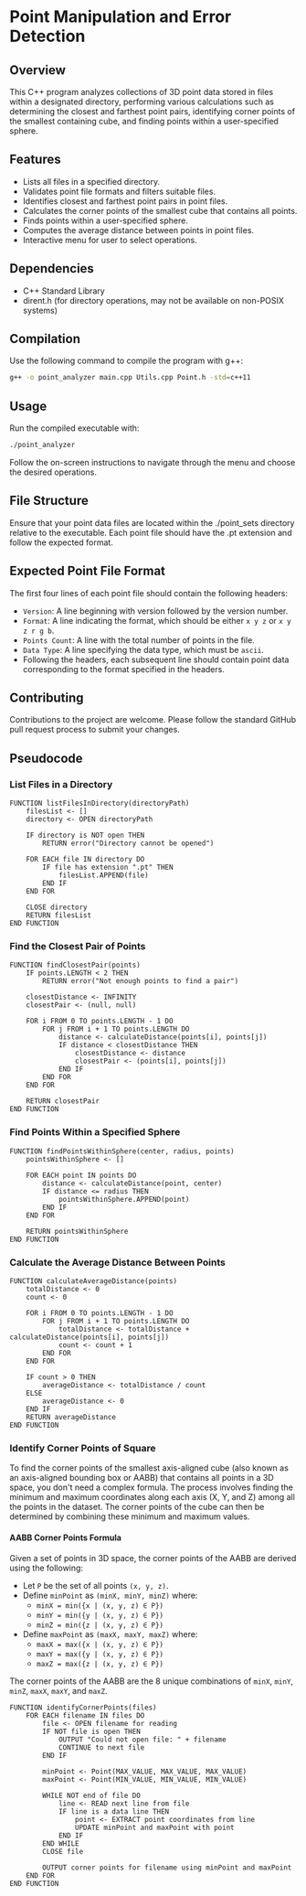 # Point Manipulation and Error Detection

## Overview
This C++ program analyzes collections of 3D point data stored in files within a designated directory, performing various calculations such as determining the closest and farthest point pairs, identifying corner points of the smallest containing cube, and finding points within a user-specified sphere.

## Features
- Lists all files in a specified directory.
- Validates point file formats and filters suitable files.
- Identifies closest and farthest point pairs in point files.
- Calculates the corner points of the smallest cube that contains all points.
- Finds points within a user-specified sphere.
- Computes the average distance between points in point files.
- Interactive menu for user to select operations.

## Dependencies
- C++ Standard Library
- dirent.h (for directory operations, may not be available on non-POSIX systems)

## Compilation
Use the following command to compile the program with g++:
```bash
g++ -o point_analyzer main.cpp Utils.cpp Point.h -std=c++11
```

## Usage
Run the compiled executable with:
```bash
./point_analyzer
```
Follow the on-screen instructions to navigate through the menu and choose the desired operations.

## File Structure
Ensure that your point data files are located within the ./point_sets directory relative to the executable. Each point file should have the .pt extension and follow the expected format.

## Expected Point File Format
The first four lines of each point file should contain the following headers:

- `Version`: A line beginning with version followed by the version number.
- `Format`: A line indicating the format, which should be either `x y z` or `x y z r g b`.
- `Points Count`: A line with the total number of points in the file.
- `Data Type`: A line specifying the data type, which must be `ascii`.
- Following the headers, each subsequent line should contain point data corresponding to the format specified in the headers.

## Contributing
Contributions to the project are welcome. Please follow the standard GitHub pull request process to submit your changes.

## Pseudocode

### List Files in a Directory

```pseudocode
FUNCTION listFilesInDirectory(directoryPath)
    filesList <- []
    directory <- OPEN directoryPath

    IF directory is NOT open THEN
        RETURN error("Directory cannot be opened")

    FOR EACH file IN directory DO
        IF file has extension ".pt" THEN
            filesList.APPEND(file)
        END IF
    END FOR

    CLOSE directory
    RETURN filesList
END FUNCTION
```
### Find the Closest Pair of Points
```pseudocode
FUNCTION findClosestPair(points)
    IF points.LENGTH < 2 THEN
        RETURN error("Not enough points to find a pair")

    closestDistance <- INFINITY
    closestPair <- (null, null)

    FOR i FROM 0 TO points.LENGTH - 1 DO
        FOR j FROM i + 1 TO points.LENGTH DO
            distance <- calculateDistance(points[i], points[j])
            IF distance < closestDistance THEN
                closestDistance <- distance
                closestPair <- (points[i], points[j])
            END IF
        END FOR
    END FOR

    RETURN closestPair
END FUNCTION
```
### Find Points Within a Specified Sphere

```pseudocode
FUNCTION findPointsWithinSphere(center, radius, points)
    pointsWithinSphere <- []

    FOR EACH point IN points DO
        distance <- calculateDistance(point, center)
        IF distance <= radius THEN
            pointsWithinSphere.APPEND(point)
        END IF
    END FOR

    RETURN pointsWithinSphere
END FUNCTION
```
### Calculate the Average Distance Between Points
```pseudocode
FUNCTION calculateAverageDistance(points)
    totalDistance <- 0
    count <- 0

    FOR i FROM 0 TO points.LENGTH - 1 DO
        FOR j FROM i + 1 TO points.LENGTH DO
            totalDistance <- totalDistance + calculateDistance(points[i], points[j])
            count <- count + 1
        END FOR
    END FOR

    IF count > 0 THEN
        averageDistance <- totalDistance / count
    ELSE
        averageDistance <- 0
    END IF
    RETURN averageDistance
END FUNCTION
```
### Identify Corner Points of Square

To find the corner points of the smallest axis-aligned cube (also known as an axis-aligned bounding box or AABB) that contains all points in a 3D space, you don't need a complex formula. The process involves finding the minimum and maximum coordinates along each axis (X, Y, and Z) among all the points in the dataset. The corner points of the cube can then be determined by combining these minimum and maximum values.

#### AABB Corner Points Formula

Given a set of points in 3D space, the corner points of the AABB are derived using the following:

- Let `P` be the set of all points `(x, y, z)`.
- Define `minPoint` as `(minX, minY, minZ)` where:
  - `minX = min({x | (x, y, z) ∈ P})`
  - `minY = min({y | (x, y, z) ∈ P})`
  - `minZ = min({z | (x, y, z) ∈ P})`
- Define `maxPoint` as `(maxX, maxY, maxZ)` where:
  - `maxX = max({x | (x, y, z) ∈ P})`
  - `maxY = max({y | (x, y, z) ∈ P})`
  - `maxZ = max({z | (x, y, z) ∈ P})`

The corner points of the AABB are the 8 unique combinations of `minX`, `minY`, `minZ`, `maxX`, `maxY`, and `maxZ`.

```pseudocode
FUNCTION identifyCornerPoints(files)
    FOR EACH filename IN files DO
        file <- OPEN filename for reading
        IF NOT file is open THEN
            OUTPUT "Could not open file: " + filename
            CONTINUE to next file
        END IF

        minPoint <- Point(MAX_VALUE, MAX_VALUE, MAX_VALUE)
        maxPoint <- Point(MIN_VALUE, MIN_VALUE, MIN_VALUE)

        WHILE NOT end of file DO
            line <- READ next line from file
            IF line is a data line THEN
                point <- EXTRACT point coordinates from line
                UPDATE minPoint and maxPoint with point
            END IF
        END WHILE
        CLOSE file

        OUTPUT corner points for filename using minPoint and maxPoint
    END FOR
END FUNCTION
```

